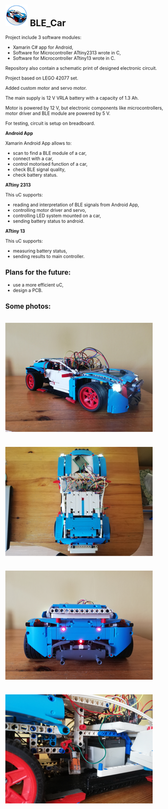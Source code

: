 # <img src="icon.png" width="70" height="68" /> BLE_Car

Project include 3 software modules:
- Xamarin C# app for Android,
- Software for Microcontroller ATtiny2313 wrote in C,
- Software for Microcontroller ATtiny13 wrote in C.

Repository also contain a schematic print of designed electronic circuit.

Project based on LEGO 42077 set.

Added custom motor and servo motor.

The main supply is 12 V VRLA battery with a capacity of 1.3 Ah.

Motor is powered by 12 V, but electronic components like microcontrollers, motor driver and BLE module are powered by 5 V.

For testing, circuit is setup on breadboard.


**Android App**

Xamarin Android App allows to:
- scan to find a BLE module of a car,
- connect with a car,
- control motorised function of a car,
- check BLE signal quality,
- check battery status. 


**ATtiny 2313**

This uC supports:
- reading and interpretation of BLE signals from Android App,
- controlling motor driver and servo,
- controlling LED system mounted on a car,
- sending battery status to android.


**ATtiny 13**

This uC supports:
- measuring battery status,
- sending results to main controller.




## Plans for the future:
- use a more efficient uC,
- design a PCB. 


## Some photos:
# <img src="Main_photo.jpg" width="460" height="340" />
# <img src="Above.jpg" width="460" height="340" />
# <img src="Back.jpg" width="460" height="340" />
# <img src="interior.jpg" width="460" height="340" />
